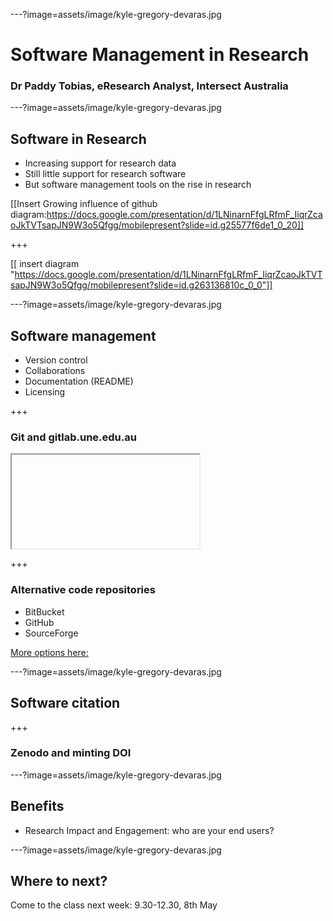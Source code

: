 ---?image=assets/image/kyle-gregory-devaras.jpg


# Software Management in Research

### Dr Paddy Tobias, eResearch Analyst, Intersect Australia

---?image=assets/image/kyle-gregory-devaras.jpg

## Software in Research

- Increasing support for research data
- Still little support for research software
- But software management tools on the rise in research

[[Insert Growing influence of github diagram:https://docs.google.com/presentation/d/1LNinarnFfgLRfmF_IiqrZcaoJkTVTsapJN9W3o5Qfgg/mobilepresent?slide=id.g25577f6de1_0_20]]

+++


[[ insert diagram "https://docs.google.com/presentation/d/1LNinarnFfgLRfmF_IiqrZcaoJkTVTsapJN9W3o5Qfgg/mobilepresent?slide=id.g263136810c_0_0"]]

---?image=assets/image/kyle-gregory-devaras.jpg
## Software management

- Version control
- Collaborations
- Documentation (README)
- Licensing

+++ 

### Git and gitlab.une.edu.au

<iframe class="stretch" data-src="https://gitlab.une.edu.au/"></iframe>

+++
### Alternative code repositories
- BitBucket
- GitHub
- SourceForge

[More options here:](https://software.ac.uk/resources/guides/choosing-repository-your-software-project)

---?image=assets/image/kyle-gregory-devaras.jpg
## Software citation

+++

### Zenodo and minting DOI

---?image=assets/image/kyle-gregory-devaras.jpg

## Benefits
- Research Impact and Engagement: who are your end users?


---?image=assets/image/kyle-gregory-devaras.jpg
## Where to next?

Come to the class next week: 9.30-12.30, 8th May

